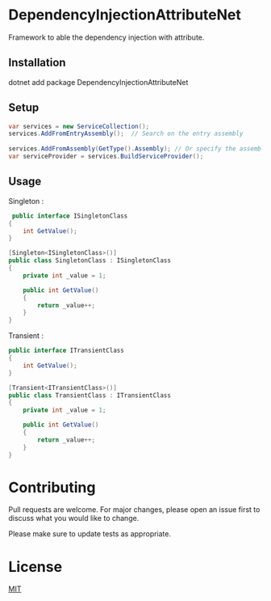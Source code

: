 # DependencyInjectionAttributeNet
Framework to able the dependency injection with attribute.

## Installation

dotnet add package DependencyInjectionAttributeNet

## Setup 

```csharp
var services = new ServiceCollection();
services.AddFromEntryAssembly();  // Search on the entry assembly
 
services.AddFromAssembly(GetType().Assembly); // Or specify the assembly
var serviceProvider = services.BuildServiceProvider();
```

## Usage

Singleton :
```csharp
 public interface ISingletonClass
{
    int GetValue();
}

[Singleton<ISingletonClass>()]
public class SingletonClass : ISingletonClass
{
    private int _value = 1;

    public int GetValue()
    {
        return _value++;
    }
}

```

Transient :
```csharp
public interface ITransientClass
{
    int GetValue();
}

[Transient<ITransientClass>()]
public class TransientClass : ITransientClass
{
    private int _value = 1;

    public int GetValue()
    {
        return _value++;
    }
}


```

# Contributing

Pull requests are welcome. For major changes, please open an issue first
to discuss what you would like to change.

Please make sure to update tests as appropriate.

# License

[MIT](https://choosealicense.com/licenses/mit/)